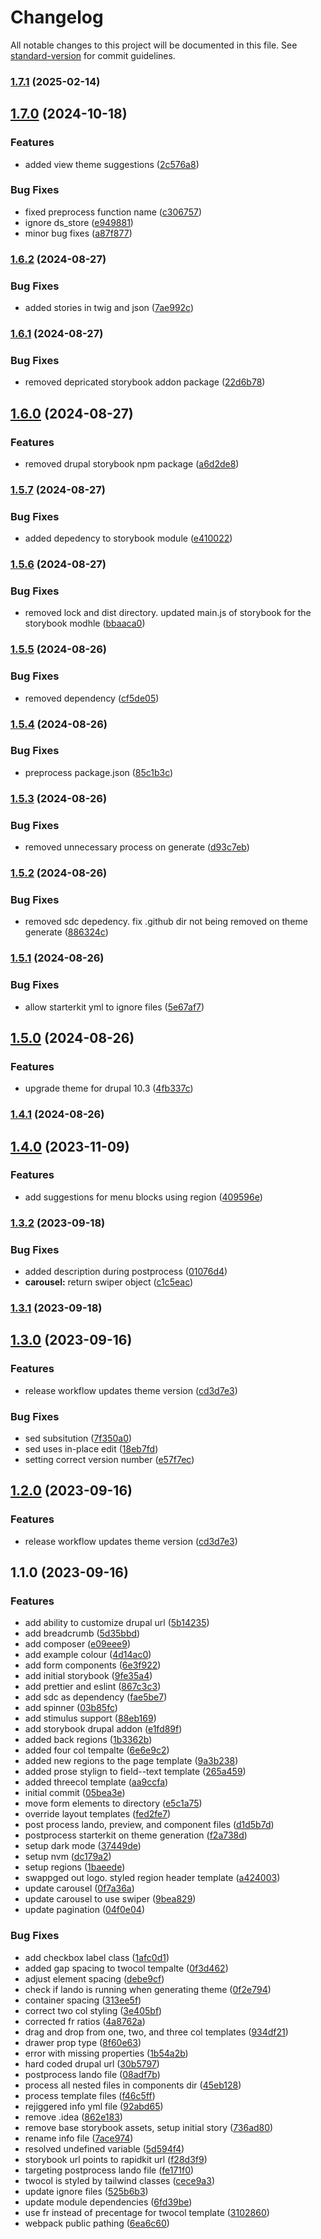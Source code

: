 # Changelog

All notable changes to this project will be documented in this file. See [standard-version](https://github.com/conventional-changelog/standard-version) for commit guidelines.

### [1.7.1](https://github.com/ZuCommunications/rapidkit_theme/compare/v1.7.0...v1.7.1) (2025-02-14)

## [1.7.0](https://github.com/ZuCommunications/rapidkit_theme/compare/v1.6.2...v1.7.0) (2024-10-18)


### Features

* added view theme suggestions ([2c576a8](https://github.com/ZuCommunications/rapidkit_theme/commit/2c576a8ae6869a1409686a8b61ef6a4960117641))


### Bug Fixes

* fixed preprocess function name ([c306757](https://github.com/ZuCommunications/rapidkit_theme/commit/c306757911b788ef30d7ad083f586c273d1e70d7))
* ignore ds_store ([e949881](https://github.com/ZuCommunications/rapidkit_theme/commit/e949881a43e0f800e6ad80c59603f07316527e40))
* minor bug fixes ([a87f877](https://github.com/ZuCommunications/rapidkit_theme/commit/a87f8771df772f85cb5541c64026568f759d1623))

### [1.6.2](https://github.com/ZuCommunications/rapidkit_theme/compare/v1.6.1...v1.6.2) (2024-08-27)


### Bug Fixes

* added stories in twig and json ([7ae992c](https://github.com/ZuCommunications/rapidkit_theme/commit/7ae992cba98e6d587b65b4a2b8d8b3f9e0e71959))

### [1.6.1](https://github.com/ZuCommunications/rapidkit_theme/compare/v1.6.0...v1.6.1) (2024-08-27)


### Bug Fixes

* removed depricated storybook addon package ([22d6b78](https://github.com/ZuCommunications/rapidkit_theme/commit/22d6b78322a083e653a192152cf71abe8ccddcb5))

## [1.6.0](https://github.com/ZuCommunications/rapidkit_theme/compare/v1.5.7...v1.6.0) (2024-08-27)


### Features

* removed drupal storybook npm package ([a6d2de8](https://github.com/ZuCommunications/rapidkit_theme/commit/a6d2de8693eb1d3f46d4eca0923af3ccbaf5ffed))

### [1.5.7](https://github.com/ZuCommunications/rapidkit_theme/compare/v1.5.6...v1.5.7) (2024-08-27)


### Bug Fixes

* added depedency to storybook module ([e410022](https://github.com/ZuCommunications/rapidkit_theme/commit/e4100226ddcca17ad0f8f3e954db3c1695be3d38))

### [1.5.6](https://github.com/ZuCommunications/rapidkit_theme/compare/v1.5.5...v1.5.6) (2024-08-27)


### Bug Fixes

* removed lock and dist directory. updated main.js of storybook for the storybook modhle ([bbaaca0](https://github.com/ZuCommunications/rapidkit_theme/commit/bbaaca0680423e980d231774bffed53432dee21a))

### [1.5.5](https://github.com/ZuCommunications/rapidkit_theme/compare/v1.5.4...v1.5.5) (2024-08-26)


### Bug Fixes

* removed dependency ([cf5de05](https://github.com/ZuCommunications/rapidkit_theme/commit/cf5de05e5c865534a844b2d25e5dddb5053463d1))

### [1.5.4](https://github.com/ZuCommunications/rapidkit_theme/compare/v1.5.3...v1.5.4) (2024-08-26)


### Bug Fixes

* preprocess package.json ([85c1b3c](https://github.com/ZuCommunications/rapidkit_theme/commit/85c1b3c463e9cd7611a1893b6b7b3ff7ecd7279b))

### [1.5.3](https://github.com/ZuCommunications/rapidkit_theme/compare/v1.5.2...v1.5.3) (2024-08-26)


### Bug Fixes

* removed unnecessary process on generate ([d93c7eb](https://github.com/ZuCommunications/rapidkit_theme/commit/d93c7ebb45fb8c2a5fefa7c48acfbd89e4754def))

### [1.5.2](https://github.com/ZuCommunications/rapidkit_theme/compare/v1.5.1...v1.5.2) (2024-08-26)


### Bug Fixes

* removed sdc depedency. fix .github dir not being removed on theme generate ([886324c](https://github.com/ZuCommunications/rapidkit_theme/commit/886324cedfa5c3dab78c79b72a8c492998bebc3b))

### [1.5.1](https://github.com/ZuCommunications/rapidkit_theme/compare/v1.5.0...v1.5.1) (2024-08-26)


### Bug Fixes

* allow starterkit yml to ignore files ([5e67af7](https://github.com/ZuCommunications/rapidkit_theme/commit/5e67af7567157ce4ce18fd8480b32f1e0ec67ff0))

## [1.5.0](https://github.com/ZuCommunications/rapidkit_theme/compare/v1.4.1...v1.5.0) (2024-08-26)


### Features

* upgrade theme for drupal 10.3 ([4fb337c](https://github.com/ZuCommunications/rapidkit_theme/commit/4fb337c16e418ee4a5790bf8a7e2a75143b1aa43))

### [1.4.1](https://github.com/ZuCommunications/rapidkit_theme/compare/v1.4.0...v1.4.1) (2024-08-26)

## [1.4.0](https://github.com/ZuCommunications/rapidkit_theme/compare/v1.3.2...v1.4.0) (2023-11-09)


### Features

* add suggestions for menu blocks using region ([409596e](https://github.com/ZuCommunications/rapidkit_theme/commit/409596edbe08bcf5fdd92679e5184697b0e1706e))

### [1.3.2](https://github.com/ZuCommunications/rapidkit_theme/compare/v1.3.1...v1.3.2) (2023-09-18)


### Bug Fixes

* added description during postprocess ([01076d4](https://github.com/ZuCommunications/rapidkit_theme/commit/01076d44d69a3a884a7f523b3c26fb970a08ded5))
* **carousel:** return swiper object ([c1c5eac](https://github.com/ZuCommunications/rapidkit_theme/commit/c1c5eac0a6b7fa624efb4867792506e90961ae9f))

### [1.3.1](https://github.com/ZuCommunications/rapidkit_theme/compare/v1.3.0...v1.3.1) (2023-09-18)

## [1.3.0](https://github.com/ZuCommunications/rapidkit_theme/compare/v1.1.0...v1.3.0) (2023-09-16)


### Features

* release workflow updates theme version ([cd3d7e3](https://github.com/ZuCommunications/rapidkit_theme/commit/cd3d7e3a1c417e175ff32306f3c08c39114f970e))


### Bug Fixes

* sed subsitution ([7f350a0](https://github.com/ZuCommunications/rapidkit_theme/commit/7f350a0f0f4c26a762169c897ce1cf909fd99d59))
* sed uses in-place edit ([18eb7fd](https://github.com/ZuCommunications/rapidkit_theme/commit/18eb7fd28bc4934e553987de454bf36b8fd5fc9b))
* setting correct version number ([e57f7ec](https://github.com/ZuCommunications/rapidkit_theme/commit/e57f7ec0aa22593ebd22dffc86a9fee030068ed0))

## [1.2.0](https://github.com/ZuCommunications/rapidkit_theme/compare/v1.1.0...v1.2.0) (2023-09-16)


### Features

* release workflow updates theme version ([cd3d7e3](https://github.com/ZuCommunications/rapidkit_theme/commit/cd3d7e3a1c417e175ff32306f3c08c39114f970e))

## 1.1.0 (2023-09-16)


### Features

* add ability to customize drupal url ([5b14235](https://github.com/ZuCommunications/rapidkit_theme/commit/5b14235b44cbd9bb6b2ac8a121517ed48b6b4fbb))
* add breadcrumb ([5d35bbd](https://github.com/ZuCommunications/rapidkit_theme/commit/5d35bbdc83992b9bf596ce754d4eb33644ff5f5a))
* add composer ([e09eee9](https://github.com/ZuCommunications/rapidkit_theme/commit/e09eee90961f088314957f359ae182ac531970fb))
* add example colour ([4d14ac0](https://github.com/ZuCommunications/rapidkit_theme/commit/4d14ac09c49e794dcdba2c4ae66656a811d71816))
* add form components ([6e3f922](https://github.com/ZuCommunications/rapidkit_theme/commit/6e3f9225ea1534f8200ad03bc820ce8600aeb1aa))
* add initial storybook ([9fe35a4](https://github.com/ZuCommunications/rapidkit_theme/commit/9fe35a454c5ad8e5b9ddf986e522934971aee550))
* add prettier and eslint ([867c3c3](https://github.com/ZuCommunications/rapidkit_theme/commit/867c3c3f724afefd53d93f4c46936f7f5845d88e))
* add sdc as dependency ([fae5be7](https://github.com/ZuCommunications/rapidkit_theme/commit/fae5be717da418c78e436c673e6efe1c00050b8f))
* add spinner ([03b85fc](https://github.com/ZuCommunications/rapidkit_theme/commit/03b85fcdc2282f11ea6f661ee89ee37a12f25048))
* add stimulus support ([88eb169](https://github.com/ZuCommunications/rapidkit_theme/commit/88eb169cb4d65cb7f34eefe8ab2246d3b74702ad))
* add storybook drupal addon ([e1fd89f](https://github.com/ZuCommunications/rapidkit_theme/commit/e1fd89f7776b17e24f7dbe10661ee708fd9c30ef))
* added back regions ([1b3362b](https://github.com/ZuCommunications/rapidkit_theme/commit/1b3362bb77bcc3772ddb16872a2a5fa6fccac813))
* added four col tempalte ([6e6e9c2](https://github.com/ZuCommunications/rapidkit_theme/commit/6e6e9c271ee2d62828a13b6e1c3ee3a7e3275b49))
* added new regions to the page template ([9a3b238](https://github.com/ZuCommunications/rapidkit_theme/commit/9a3b238d7897eb0e030f5f7f7b1482bea49e475d))
* added prose stylign to field--text template ([265a459](https://github.com/ZuCommunications/rapidkit_theme/commit/265a459ff7f4b0230ff881252be57e764eb8bda0))
* added threecol template ([aa9ccfa](https://github.com/ZuCommunications/rapidkit_theme/commit/aa9ccfaf810dd7d0a30542d2248b3eb35a3b8524))
* initial commit ([05bea3e](https://github.com/ZuCommunications/rapidkit_theme/commit/05bea3e7e420f93048e32eb8b8bf88a8c20b3a51))
* move form elements to directory ([e5c1a75](https://github.com/ZuCommunications/rapidkit_theme/commit/e5c1a754f12b60a9a17cd7cfaa8da37d6e468bf1))
* override layout templates ([fed2fe7](https://github.com/ZuCommunications/rapidkit_theme/commit/fed2fe7616b7bff666c1c36724fc4708ce6716df))
* post process lando, preview, and component files ([d1d5b7d](https://github.com/ZuCommunications/rapidkit_theme/commit/d1d5b7d46d790d2b49347a37fa106491fc312f2a))
* postprocess starterkit on theme generation ([f2a738d](https://github.com/ZuCommunications/rapidkit_theme/commit/f2a738d298399822b45028faae4e1a75e2520963))
* setup dark mode ([37449de](https://github.com/ZuCommunications/rapidkit_theme/commit/37449de02ef1ee119d158e2d23cb3d7fe88d767f))
* setup nvm ([dc179a2](https://github.com/ZuCommunications/rapidkit_theme/commit/dc179a2530d576c2a01175a7d35d93e0d83ef7a2))
* setup regions ([1baeede](https://github.com/ZuCommunications/rapidkit_theme/commit/1baeedef5f5de0250544f7ea324fc3e57cee03c0))
* swappged out logo. styled region header template ([a424003](https://github.com/ZuCommunications/rapidkit_theme/commit/a4240035ce8ccb38f2b022ad77820c9459d14b38))
* update carousel ([0f7a36a](https://github.com/ZuCommunications/rapidkit_theme/commit/0f7a36a311f8bc03a7da0a6cf4ff6865d55d9400))
* update carousel to use swiper ([9bea829](https://github.com/ZuCommunications/rapidkit_theme/commit/9bea8290533ebec13187d6ad3f6437304a8fd800))
* update pagination ([04f0e04](https://github.com/ZuCommunications/rapidkit_theme/commit/04f0e0414ea7a02f62910ed745bf392cff89eadd))


### Bug Fixes

* add checkbox label class ([1afc0d1](https://github.com/ZuCommunications/rapidkit_theme/commit/1afc0d18cdf62a1dc16dd741022546fe8c5c50ee))
* added gap spacing to twocol tempalte ([0f3d462](https://github.com/ZuCommunications/rapidkit_theme/commit/0f3d462505298bc6cb5c3a744332bb9ccabcf987))
* adjust element spacing ([debe9cf](https://github.com/ZuCommunications/rapidkit_theme/commit/debe9cf17e872b184d3c954fc55daebc7dfcc85a))
* check if lando is running when generating theme ([0f2e794](https://github.com/ZuCommunications/rapidkit_theme/commit/0f2e794c8a71fffdf2248bbeb45a39f6152491dd))
* container spacing ([313ee5f](https://github.com/ZuCommunications/rapidkit_theme/commit/313ee5f437e25ff7e1d745f4b93658abbcbe17ed))
* correct two col styling ([3e405bf](https://github.com/ZuCommunications/rapidkit_theme/commit/3e405bf421d3f7da374ac28887c5065a802e5896))
* corrected fr ratios ([4a8762a](https://github.com/ZuCommunications/rapidkit_theme/commit/4a8762a54998f2a9bfb0dde2892a6a6d316601f5))
* drag and drop from one, two, and three col templates ([934df21](https://github.com/ZuCommunications/rapidkit_theme/commit/934df219962529b01dff06ac9aae0316b60412a4))
* drawer prop type ([8f60e63](https://github.com/ZuCommunications/rapidkit_theme/commit/8f60e6353b1c1964b22bdb2191e81e417808559e))
* error with missing properties ([1b54a2b](https://github.com/ZuCommunications/rapidkit_theme/commit/1b54a2bb5da387bceea42b8674ba3bc4aa28fa9b))
* hard coded drupal url ([30b5797](https://github.com/ZuCommunications/rapidkit_theme/commit/30b5797e810a3fca0b66c6db07f813048b5da9cb))
* postprocess lando file ([08adf7b](https://github.com/ZuCommunications/rapidkit_theme/commit/08adf7b37dd5408af3ab9bd1b64c2ed04f203db5))
* process all nested files in components dir ([45eb128](https://github.com/ZuCommunications/rapidkit_theme/commit/45eb1284c88d7c380a9df1191a7d3fea1a1e7801))
* process template files ([f46c5ff](https://github.com/ZuCommunications/rapidkit_theme/commit/f46c5fff3ad1fb20a3bab0baddfa6df53fda0618))
* rejiggered info yml file ([92abd65](https://github.com/ZuCommunications/rapidkit_theme/commit/92abd65feae5fa8eba61a0b632216a777f47a8fa))
* remove .idea ([862e183](https://github.com/ZuCommunications/rapidkit_theme/commit/862e1830b82ff1a85485a0446c40f270c171a29c))
* remove base storybook assets, setup initial story ([736ad80](https://github.com/ZuCommunications/rapidkit_theme/commit/736ad8030e5e5591e8c99ff123c7dc199e0fdda7))
* rename info file ([7ace974](https://github.com/ZuCommunications/rapidkit_theme/commit/7ace974480ac63e5defc6a73e04060f82ffdd9e6))
* resolved undefined variable ([5d594f4](https://github.com/ZuCommunications/rapidkit_theme/commit/5d594f4a4d03c294311bf864280a3f0bf2b52126))
* storybook url points to rapidkit url ([f28d3f9](https://github.com/ZuCommunications/rapidkit_theme/commit/f28d3f9321beddfe0d1f327d41cad1dec1b5708e))
* targeting postprocess lando file ([fe171f0](https://github.com/ZuCommunications/rapidkit_theme/commit/fe171f020879189e207789bf6ccdd01a99a8aa6c))
* twocol is styled by tailwind classes ([cece9a3](https://github.com/ZuCommunications/rapidkit_theme/commit/cece9a374c44a1eb415ddb5176c9027f1ca5d53f))
* update ignore files ([525b6b3](https://github.com/ZuCommunications/rapidkit_theme/commit/525b6b38f1a3f2defd58cc9196fcc147110d98c3))
* update module dependencies ([6fd39be](https://github.com/ZuCommunications/rapidkit_theme/commit/6fd39bea0097dcf955913d927792e1a8975956f3))
* use fr instead of precentage for twocol template ([3102860](https://github.com/ZuCommunications/rapidkit_theme/commit/31028601d7a4ffee112de8eccec5f3324037881b))
* webpack public pathing ([6ea6c60](https://github.com/ZuCommunications/rapidkit_theme/commit/6ea6c60b4ed4d8ea8bb0196ec7d984a194299008))
